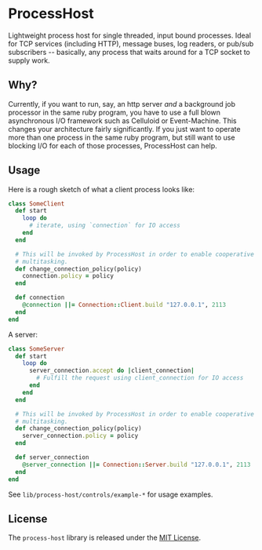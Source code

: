 # ProcessHost

Lightweight process host for single threaded, input bound processes. Ideal for TCP services (including HTTP), message buses, log readers, or pub/sub subscribers -- basically, any process that waits around for a TCP socket to supply work.

## Why?

Currently, if you want to run, say, an http server *and* a background job processor in the same ruby program, you have to use a full blown asynchronous I/O framework such as Celluloid or Event-Machine.  This changes your architecture fairly significantly.  If you just want to operate more than one process in the same ruby program, but still want to use blocking I/O for each of those processes, ProcessHost can help.

## Usage

Here is a rough sketch of what a client process looks like:

```ruby
class SomeClient
  def start
    loop do
      # iterate, using `connection` for IO access
    end
  end

  # This will be invoked by ProcessHost in order to enable cooperative
  # multitasking.
  def change_connection_policy(policy)
    connection.policy = policy
  end

  def connection
    @connection ||= Connection::Client.build "127.0.0.1", 2113
  end
end
```

A server:

```ruby
class SomeServer
  def start
    loop do
      server_connection.accept do |client_connection|
        # Fulfill the request using client_connection for IO access
      end
    end
  end

  # This will be invoked by ProcessHost in order to enable cooperative
  # multitasking.
  def change_connection_policy(policy)
    server_connection.policy = policy
  end

  def server_connection
    @server_connection ||= Connection::Server.build "127.0.0.1", 2113
  end
end
```

See `lib/process-host/controls/example-*` for usage examples.

## License

The `process-host` library is released under the [MIT License](https://github.com/obsidian-btc/process-host/blob/master/MIT-License.txt).
